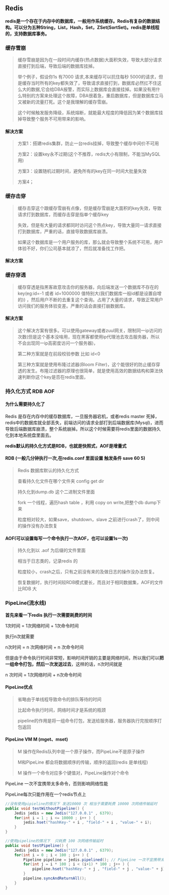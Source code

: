 ## Redis

**redis是一个存在于内存中的数据库，一般用作系统缓存。Redis有复杂的数据结构。可以分为五种String，List，Hash，Set，ZSet(SortSet)。redis是单线程的，支持数据库事务。**



### 缓存雪崩

> 缓存雪崩是因为在一段时间内缓存(热点数据)大面积失效，导致大部分请求直接打到后端，导致后端的数据库挂掉。
>
> 举个例子，假设你1s 有7000 请求,本来缓存可以抗住每秒 5000的请求，但是缓存当时所有的key都失效了，导致请求直接打到，数据库必然扛不住这么大的数据,它会给DBA报警，而实际上数据库会直接挂掉。如果没有用什么特别的方案来处理这个故障，DBA很着急，重启数据库，但是数据库立马又被新的流量打死。这个是我理解的缓存雪崩。
>
> 这个时候触发服务降级，系统熔断，就能最大程度的降低因为某个数据库挂掉导致整个服务不可用带来的影响。



#### 解决方案

> 方案1：搭建redis集群，防止一台redis挂掉，导致整个缓存中间价不可用
>
> 方案2：设置key永不过期(这个不推荐，redis大小有限制，不能当MySQL用)
>
> 方案3：设置随机过期时间，避免所有的key在同一时间大批量失效
>
> 方案4；



### 缓存击穿

> 缓存击穿这个跟缓存雪崩有点像，但是缓存雪崩是大面积的key失效，导致请求打到数据库，而缓存击穿是指单个缓存key
>
> 失效，但是有大量的请求都同时访问这个热点key，导致大量同一请求直接打到数据库，严重的话，直接导致数据库崩溃。
>
> 如果这个数据库是一个用户服务的库，那么就会导致整个系统不可用，用户体验不好，你们公司基本就凉了，然后就准备找工作把。



#### 解决方案

> 





### 缓存穿透

> 缓存穿透是指黑客故意攻击你的服务器，向后端发送一个数据库不存在的key(eg:id=-1  或者 id=1000000 值特别大(我们数据库一般id都是设置自增的)) ，然后用户不断的去重复这个查询。占用了大量的请求，导致正常用户访问我们的服务体验变差。严重的话会直接打崩数据库。



#### 解决方案

> 这个解决方案有很多。可以使用gateway或者zuul网关，限制同一ip访问的次数(但是这个基本没啥用，现在黑客都使用ip代理池去攻击服务器，所以不会出现同一ip高密度访问一个服务器)，
>
> 第二种方案就是在前段校验参数 比如 id<0 
>
> 第三种方案就是使用布隆过滤器(Bloom Filter)，这个能很好的防止缓存穿透的发生。布隆过滤器的原理也很简单，就是使用高效的数据结构和算法快速判断你这个key是否在redis里面，





### 持久化方式  RDB AOF

#### 为什么需要持久化了

Redis 是存在内存中的缓存数据库，一旦服务器宕机，或者redis master 死掉，redis中的数据库就全部丢失，前端访问的请求全部打到后端数据库(Mysql)，进而导致后端数据库崩溃，整个系统崩掉。所以这个时候需要将redis里面的数据持久化到本地系统盘里面去。

**redis默认的持久化方式是RDB，也就是快照式，AOF是增量式**

#### RDB (一般几分钟执行一次,在redis.conf 里面设置 触发条件 save 60 5)

> Redis 数据库默认的持久化方式
>
> 查看持久化文件在哪个文件夹    config get dir
>
> 持久化到dump.db 这个二进制文件里面
>
> fork 一个线程，遍历hash table ，利用 copy on write,把整个db dump下来
>
> 粒度相对较大，如果save，shutdown，slave 之前进行crash了，则中间的操作没有办法恢复



#### AOF(可以设置每写一个命令执行一次AOF，也可以设置1s一次)

> 持久化到以 .aof  为后缀的文件里面
>
> 相当于日志类的，记录redis 的 
>
> 粒度较小，crash之后，只有之前没有来的及做日志的操作没办法恢复。
>
> 恢复数据时，执行时间较RDB模式要长，而且对于相同数据集，AOF的文件比RDB 大





### PipeLine(流水线)

**首先来看一下redis 执行一次需要耗费的时间**

1次时间 =  1次网络时间 + 1次命令时间

执行n次就需要

n次时间 = n 次网络时间 + n 次命令时间

但是由于命令执行时间非常短，影响时间开销的主要是网络时间，所以我们可以**把一组命令打包，然后一次发送过去**，这样的话，n次时间就是

n 次时间 = 1次网络时间 + n次命令时间

#### PipeLine优点

> 省略由于单线程导致命令的排队等待的时间
>
> 比起命令执行时间，网络时间才是系统的瓶颈
>
> pipeline的作用是将一组命令打包，发送给服务器，服务器执行完按顺序打包返回



#### PipeLine VM M (mget、mset)

> M 操作在Redis队列中是一个原子操作，而PipeLine不是原子操作
>
> M和PipeLine 都会将数据顺序的传输，顺序的返回(redis 是单线程)
>
> M 操作一个命令对应多个键值对，PipeLine操作对个命令



PipeLine 一次不宜携带太多命令，否则影响网络性能

PipeLine每次只能作用在一个redis节点上



```java
//没有使用pipieline的情况下 发送10000 次 相当于需要耗费 10000 次网络传输延时
public void testWithoutPipeline() {
    Jedis jedis = new Jedis("127.0.0.1" , 6379);
    for(int i = 1 ; i <= 10000 ; i++ ) {
        jedis.hset("hashKey-" + i , "field-" + i , "value-" + i);
    }
}

//使用pipeline的情况下  只耗费 100 次网络传输延时
public void testPipeline() {
    Jedis jedis = new Jedis("127.0.0.1" , 6379);
    for(int i = 0 ; i < 100 ; i++ ) {
        Pipeline pipeline = jedis.pipelined(); // PipeLine 一次不宜携带太多命令
        for(int j = i * 100 ; i < (i+1) * 100 ; j++ ) {
            pipeline.hset("hashKey-" + j , "field-" + j , "value-" + j);
        }
        pipeline.syncAndReturnAll();
    }
}
```








